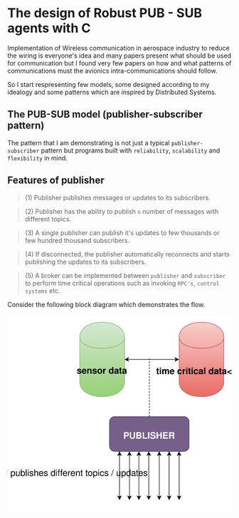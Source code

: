 # The design of Robust PUB - SUB agents with C

Implementation of Wireless communication in aerospace industry to reduce the wiring is everyone's idea and many papers present what should be used for communication but I found very few papers on how and what patterns of communications must the avionics intra-communications should follow.

So I start respresenting few models, some designed according to my idealogy and some patterns which are inspired by Distributed Systems.

## The PUB-SUB model (publisher-subscriber pattern)

The pattern that I am demonstrating is not just a typical `publisher-subscriber` pattern but programs built with `reliability`, `scalability` and `flexibility` in mind.

## Features of publisher

> (1) Publisher publishes messages or updates to its subscribers.

> (2) Publisher has the ability to publish `n` number of messages with different topics.

> (3) A single publisher can publish it's updates to few thousands or few hundred thousand subscribers.

> (4) If disconnected, the publisher automatically reconnects and starts publishing the updates to its subscribers.

> (5) A broker can be implemented between `publisher` and `subscriber` to perform time critical operations such as invoking `RPC's`, `control systems` etc.

Consider the following block diagram which demonstrates the flow.

![publisher image](./pub1.svg)

